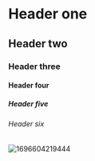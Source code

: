 # Header one
## Header two
### Header three
#### Header four
##### Header five
###### Header six

![1696604219444](https://github.com/Exp-Communicate-Using-Markdown-Cohort-1/series-communicate-using-markdown-Movineo/assets/135596441/6353bfc7-dc7c-47d7-bf25-03d075764f7b)
